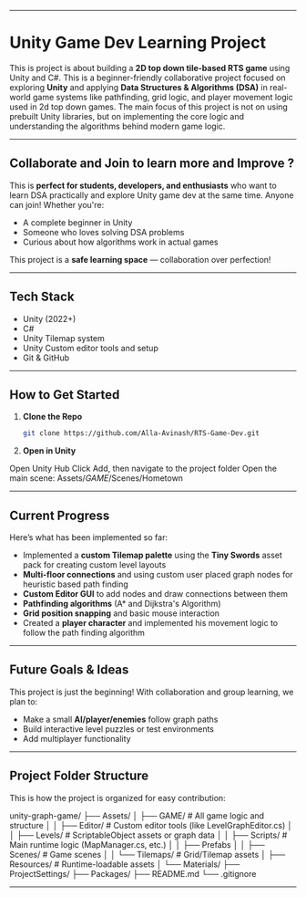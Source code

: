 
---
# Unity Game Dev Learning Project

This is project is about building a **2D top down tile-based RTS game** using Unity and C#. 
This is a beginner-friendly collaborative project focused on exploring **Unity** and applying **Data Structures & Algorithms (DSA)** in real-world game systems like pathfinding, grid logic, and player movement logic used in 2d top down games.
The main focus of this project is not on using prebuilt Unity libraries, but on implementing the core logic and understanding the algorithms behind modern game logic.

---

## Collaborate and Join to learn more and Improve ?

This is **perfect for students, developers, and enthusiasts** who want to learn DSA practically and explore Unity game dev at the same time.
Anyone can join! Whether you're:
- A complete beginner in Unity
- Someone who loves solving DSA problems
- Curious about how algorithms work in actual games

This project is a **safe learning space** — collaboration over perfection!

---

## Tech Stack

- Unity (2022+)
- C#
- Unity Tilemap system
- Unity Custom editor tools and setup
- Git & GitHub

---

## How to Get Started

1. **Clone the Repo**
   ```bash
   git clone https://github.com/Alla-Avinash/RTS-Game-Dev.git
   ```

2. **Open in Unity**

Open Unity Hub
Click Add, then navigate to the project folder
Open the main scene: Assets/_GAME_/Scenes/Hometown


---

## Current Progress

Here’s what has been implemented so far:

- Implemented a **custom Tilemap palette** using the **Tiny Swords** asset pack for creating custom level layouts
- **Multi-floor connections** and using custom user placed graph nodes for heuristic based path finding
- **Custom Editor GUI** to add nodes and draw connections between them
- **Pathfinding algorithms** (A* and Dijkstra's Algorithm)
- **Grid position snapping** and basic mouse interaction
- Created a **player character** and implemented his movement logic to follow the path finding algorithm

---

## Future Goals & Ideas

This project is just the beginning! With collaboration and group learning, we plan to:

- Make a small **AI/player/enemies** follow graph paths
- Build interactive level puzzles or test environments
- Add multiplayer functionality

---

## Project Folder Structure

This is how the project is organized for easy contribution:

unity-graph-game/
├── Assets/
│ ├── GAME/ # All game logic and structure
│ │ ├── Editor/ # Custom editor tools (like LevelGraphEditor.cs)
│ │ ├── Levels/ # ScriptableObject assets or graph data
│ │ ├── Scripts/ # Main runtime logic (MapManager.cs, etc.)
│ │ ├── Prefabs
│ │ ├── Scenes/ # Game scenes
│ │ └── Tilemaps/ # Grid/Tilemap assets
│ ├── Resources/ # Runtime-loadable assets
│ └── Materials/
├── ProjectSettings/
├── Packages/
├── README.md
└── .gitignore


---

